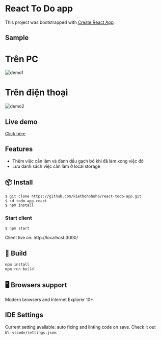 # React To Do app

This project was bootstrapped with [Create React App](https://github.com/facebook/create-react-app).

## Sample

# Trên PC
![demo1](https://user-images.githubusercontent.com/72819240/128527444-b3ee9c89-85e8-4109-9b2a-6b79fc8fcb23.png)

# Trên điện thoại

![demo2](https://user-images.githubusercontent.com/72819240/128527519-ebd16add-6edc-48fe-b554-b34fec94ac89.png)

## Live demo

[Click here](https://kiethohohoho.github.io/react-todo-app/)

## Features

- Thêm việc cần làm và đánh dấu gạch bỏ khi đã làm xong việc đó
- Lưu danh sách việc cần làm ở local storage

## 📦 Install

```bash
$ git clone https://github.com/kiethohohoho/react-todo-app.git
$ cd todo-app-react
$ npm install
```

### Start client

```bash
$ npm start
```

Client live on: http://localhost:3000/

## 🔨 Build

```bash
npm install
npm run build
```

## 🖥 Browsers support

Modern browsers and Internet Explorer 10+.

## IDE Settings

Current setting available: auto fixing and linting code on save.
Check it out in `.vscode/settings.json`.
